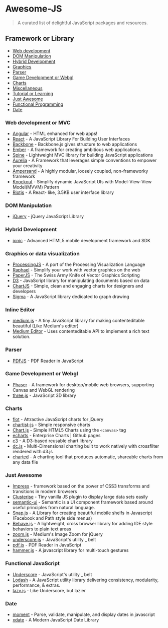 # Awesome-JS
> A curated list of delightful JavaScript packages and resources.

## Framework or Library

- [Web development](#web-development-or-mvc)
- [DOM Manipulation](#dom-manipulation)
- [Hybrid Development](#hybrid-development)
- [Graphics](#graphics-or-data-visualization)
- [Parser](#parser)
- [Game Development or Webgl](#game-development-or-webgl)
- [Charts](#charts)
- [Miscellaneous](#miscellaneous)
- [Tutorial or Learning](#tutorial-or-learning)
- [Just Awesome](#just-awesome)
- [Functional Programming](#functional-programming)
- [Date](#date)

### Web development or MVC

- [Angular](https://angularjs.org/) - HTML enhanced for web apps!
- [React](https://github.com/facebook/react) - A JavaScript Library For Building User Interfaces
- [Backbone](http://backbonejs.org/) - Backbone.js gives structure to web applications
- [Ember](http://emberjs.com/) - A framework for creating ambitious web applications.
- [Spine](https://github.com/spine/spine) - Lightweight MVC library for building JavaScript applications
- [Aurelia](https://github.com/aurelia/framework) - A Framework that leverages simple conventions to empower your creativity
- [Ampersand](http://ampersandjs.com/) - A highly modular, loosely coupled, non-frameworky framework
- [Knockout](http://knockoutjs.com/) - Simplify dynamic JavaScript UIs with Model-View-View Model(MVVM) Pattern
- [Riotjs](https://github.com/muut/riotjs) - A React- like, 3.5KB user interface library

### DOM Manipulation
- [jQuery](https://github.com/jquery/jquery) - jQuery JavaScript Library

### Hybrid Development

- [ionic](http://ionicframework.com/) - Advanced HTML5 mobile development framework and SDK

### Graphics or data visualization

- [ProcessingJS](http://processingjs.org/) - A port of the Processing Visualization Language
- [Raphael](http://raphaeljs.com/) - Simplify your work with vector graphics on the web
- [PaperJS](http://paperjs.org/) - The Swiss Army Knife of Vector Graphics Scripting
- [D3](http://d3js.org/) - JavaScript library for manipulating documents based on data
- [ChartJS](http://www.chartjs.org/) - Simple, clean and engaging charts for designers and developers
- [Sigma](https://github.com/jacomyal/sigma.js) - A JavaScript library dedicated to graph drawing

### Inline Editor
- [medium.js](https://github.com/jakiestfu/Medium.js) - A tiny JavaScript library for making contenteditable beautiful (Like Medium's editor)
- [Medium Editor](https://github.com/daviferreira/medium-editor) - Uses contenteditable API to implement a rich text solution.

### Parser

- [PDFJS](https://github.com/mozilla/pdf.js) - PDF Reader in JavaScript

### Game Development or Webgl

- [Phaser](http://phaser.io/) - A framework for desktop/mobile web browsers, supporting Canvas and WebGL rendering
- [three.js](http://threejs.org/) - JavaScript 3D library

### Charts

- [flot](https://github.com/flot/flot) - Attractive JavaScript charts for jQuery
- [chartist-js](https://github.com/gionkunz/chartist-js) - Simple responsive charts
- [Chart.js](https://github.com/nnnick/Chart.js) - Simple HTML5 Charts using the `<canvas>` tag
- [echarts](https://github.com/ecomfe/echarts) - Enterprise Charts | Github pages
- [c3](https://github.com/masayuki0812/c3) - A D3-based reusable chart library
- [dc.js](https://github.com/dc-js/dc.js) - Multi-Dimensional charting built to work natively with crossfilter rendered with d3.js
- [charted](https://github.com/mikesall/charted) - A charting tool that produces automatic, shareable charts from any data file

### Just Awesome

- [Impress](https://github.com/bartaz/impress.js) - framework based on the power of CSS3 transforms and transitions in modern browsers
- [Clusterise](https://github.com/NeXTs/Clusterize.js) - Tiny vanilla JS plugin to display large data sets easily
- [semantic-ui](http://semantic-ui.com/) - Semantic is a UI component framework based around useful principles from natural language.
- [Snap.js](https://github.com/jakiestfu/Snap.js/) - A Library for creating beautiful mobile shelfs in Javascript (Facebook and Path style side menus)
- [Behave.js](https://github.com/jakiestfu/Behave.js) - A lightweight, cross browser library for adding IDE style behaviors to plain text areas
- [zoom.js](https://github.com/fat/zoom.js) - Medium's Image Zoom for jQuery
- [underscore.js](https://github.com/jashkenas/underscore) - JavaScript's utility _ belt
- [pdf.js](https://github.com/mozilla/pdf.js) - PDF Reader in JavaScript
- [hammer.js](https://github.com/hammerjs/hammer.js) - A javascript library for multi-touch gestures


### Functional JavaScript
- [Underscore](https://github.com/jashkenas/underscore) - JavaScript's utility _ belt
- [Lodash](https://github.com/lodash/lodash/) - A JavaScript utility library delivering consistency, modularity, performance, & extras.
- [lazy.js](https://github.com/dtao/lazy.js) - Like Underscore, but lazier

### Date
- [moment](https://github.com/moment/moment/) - Parse, validate, manipulate, and display dates in javascript
- [xdate](https://github.com/arshaw/xdate) - A Modern JavaScript Date Library
